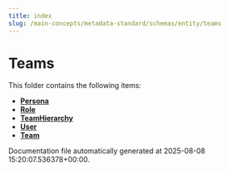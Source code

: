 ```yaml
---
title: index
slug: /main-concepts/metadata-standard/schemas/entity/teams
---
```


# Teams

This folder contains the following items:

- [**Persona**](/main-concepts/metadata-standard/schemas/entity/teams/persona)
- [**Role**](/main-concepts/metadata-standard/schemas/entity/teams/role)
- [**TeamHierarchy**](/main-concepts/metadata-standard/schemas/entity/teams/teamhierarchy)
- [**User**](/main-concepts/metadata-standard/schemas/entity/teams/user)
- [**Team**](/main-concepts/metadata-standard/schemas/entity/teams/team)


Documentation file automatically generated at 2025-08-08 15:20:07.536378+00:00.
